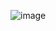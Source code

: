 ![image](https://user-images.githubusercontent.com/83855603/236266239-ad3d7de7-8e88-4b01-a096-efa26d3941d1.png)
